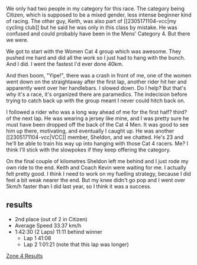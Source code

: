 We only had two people in my category for this race. The category being Citizen, which is supposed to be a mixed gender, less intense beginner kind of racing. The other guy, Keith, was also part of [[2305171104-vcc|my cycling club]] but he said he was only in this class by mistake. He was confused and could probably have been in the Mens' Category 4. But there we were. 

We got to start with the Women Cat 4 group which was awesome. They pushed me hard and did all the work so I just had to hang with the bunch. And I did. I went the fastest I'd ever done 40km. 

And then boom, "Yipe!", there was a crash in front of me, one of the women went down on the straightaway after the first lap, another rider hit her and apparently went over her handlebars. I slowed down. Do I help? But that's why it's a race, it's organized there are paramedics. The indecision before trying to catch back up with the group meant I never could hitch back on.

I followed a rider who was a long way ahead of me for the first half? third? of the next lap. He was wearing a jersey like mine, and I was pretty sure he must have been dropped off the back of the Cat 4 Men. It was good to see him up there, motivating, and eventually I caught up. He was another [[2305171104-vcc|VCC]] member, Sheldon, and we chatted. He's 23 and he'll be able to train his way up into hanging with those Cat 4 racers. Me? I think I'll stick with the slowpokes if they keep offering the category.

On the final couple of kilometres Sheldon left me behind and I just rode my own ride to the end. Keith and Coach Kevin were waiting for me. I actually felt pretty good. I think I need to work on my fuelling strategy, because I did feel a bit weak nearer the end. But my knee didn't go pop and I went over 5km/h faster than I did last year, so I think it was a success.

## results
* 2nd place (out of 2 in Citizen)
* Average Speed 33.37 km/h
* 1:42:30 (2 Laps) 11:11 behind winner
	* Lap 1 41:08
	* Lap 2 1:01:21 (note that this lap was longer)

[Zone 4 Results](https://zone4.ca/race/2023-05-27/41824afc/results)